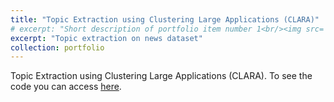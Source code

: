```yaml
---
title: "Topic Extraction using Clustering Large Applications (CLARA)"
# excerpt: "Short description of portfolio item number 1<br/><img src='/images/500x300.png'>"
excerpt: "Topic extraction on news dataset"
collection: portfolio
---
```


Topic Extraction using Clustering Large Applications (CLARA). To see the code you can access [here](https://github.com/rizalmaulanaa/Python-Scripts/tree/master/Topic%20Extraction).
